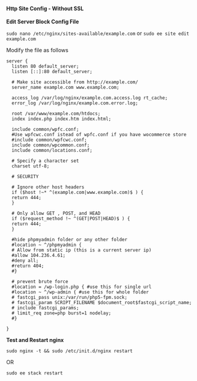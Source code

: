 #### Http Site Config - Without SSL

**Edit Server Block Config File**

`sudo nano /etc/nginx/sites-available/example.com` or `sudo ee site edit example.com`

Modify the file as follows

```
server {
  listen 80 default_server;
  listen [::]:80 default_server;
  
  # Make site accessible from http://example.com/
  server_name example.com www.example.com;
  
  access_log /var/log/nginx/example.com.access.log rt_cache;
  error_log /var/log/nginx/example.com.error.log;
  
  root /var/www/example.com/htdocs;
  index index.php index.htm index.html;
  
  include common/wpfc.conf;
  #Use wpfcwc.conf istead of wpfc.conf if you have wocommerce store
  #include common/wpfcwc.conf;
  include common/wpcommon.conf;
  include common/locations.conf;
  
  # Specify a character set
  charset utf-8;
  
  # SECURITY
  
  # Ignore other host headers
  if ($host !~* ^(example.com|www.example.com)$ ) {
  return 444;
  }
  
  # Only allow GET , POST, and HEAD
  if ($request_method !~ ^(GET|POST|HEAD)$ ) {
  return 444;
  }
  
  #hide phpmyadmin folder or any other folder
  #location ~ ^/phpmyadmin {
  # Allow from static ip (this is a current server ip)
  #allow 104.236.4.61;
  #deny all;
  #return 404;
  #}
  
  # prevent brute force
  #location = /wp-login.php { #use this for single url
  #location ~ ^/wp-admin { #use this for whole folder
  # fastcgi_pass unix:/var/run/php5-fpm.sock;
  # fastcgi_param SCRIPT_FILENAME $document_root$fastcgi_script_name;
  # include fastcgi_params;
  # limit_req zone=php burst=1 nodelay;
  #}

}

```

**Test and Restart nginx**

`sudo nginx -t && sudo /etc/init.d/nginx restart`

OR

`sudo ee stack restart`
